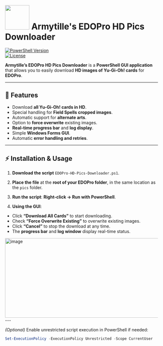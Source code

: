 # <img src="https://projectignis.github.io/assets/img/ignis_logo.png" width="80"/> Armytille's EDOPro HD Pics Downloader

[![PowerShell Version](https://img.shields.io/badge/PowerShell-5.1%2B-blue)](https://docs.microsoft.com/en-us/powershell/scripting/overview)  
[![License](https://img.shields.io/badge/License-MIT-green)](LICENSE)  

**Armytille’s EDOPro HD Pics Downloader** is a **PowerShell GUI application** that allows you to easily download **HD images of Yu-Gi-Oh! cards** for **EDOPro**.

---

## 🌟 Features

- Download **all Yu-Gi-Oh! cards in HD**.
- Special handling for **Field Spells cropped images**.
- Automatic support for **alternate arts**.
- Option to **force overwrite** existing images.
- **Real-time progress bar** and **log display**.
- Simple **Windows Forms GUI**.
- Automatic **error handling and retries**.

---

## ⚡ Installation & Usage

1. **Download the script** `EDOPro-HD-Pics-Downloader.ps1`.
2. **Place the file** at the **root of your EDOPro folder**, in the same location as the `pics` folder.  
3. **Run the script**: **Right-click → Run with PowerShell**.

4. **Using the GUI**:

- Click **“Download All Cards”** to start downloading.
- Check **“Force Overwrite Existing”** to overwrite existing images.
- Click **“Cancel”** to stop the download at any time.
- The **progress bar** and **log window** display real-time status.
  
<img width="616" height="261" alt="image" src="https://github.com/user-attachments/assets/69c0684e-5961-4e64-a503-192aede20b93" />
---

*(Optional)* Enable unrestricted script execution in PowerShell if needed:
```powershell
Set-ExecutionPolicy -ExecutionPolicy Unrestricted -Scope CurrentUser

